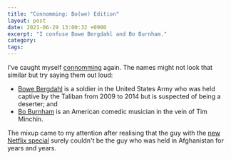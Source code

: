 ```yaml
---
title: "Connomming: Bo(we) Edition"
layout: post
date: 2021-06-29 13:00:32 +0900
excerpt: "I confuse Bowe Bergdahl and Bo Burnham."
category: 
tags: 
---
```


I've caught myself [connomming][] again. The names might not look that similar
but try saying them out loud:

- [Bowe Bergdahl][berg] is a soldier in the United States Army who was held
  captive by the Taliban from 2009 to 2014 but is suspected of being a deserter;
  and
- [Bo Burnham][burn] is an American comedic musician in the vein of Tim Minchin.

The mixup came to my attention after realising that the guy with the [new
Netflix special][inside] surely couldn't be the guy who was held in Afghanistan
for years and years.

[connomming]: https://articles.inqk.net/2018/09/23/connomming.html "Read the original post where I introduced the term 'connomming'"

[berg]: https://en.wikipedia.org/wiki/Bowe_Bergdahl "Read the Wikipedia article on Bowe Bergdahl"

[burn]: https://en.wikipedia.org/wiki/Bo_Burnham "Read the Wikipedia article on Bo Burnham"

[inside]: https://en.wikipedia.org/wiki/Bo_Burnham:_Inside "Read the Wikipedia article on 'Bo Burnham: Inside'"
